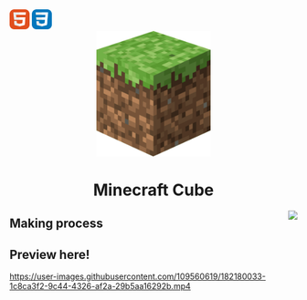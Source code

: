 <head>
  <div align=corner>
    <img src="https://raw.githubusercontent.com/tandpfun/skill-icons/993782dbef600360a61a4393555f3afc0e3c61b1/icons/HTML.svg" width="35px"> 
    <img src="https://raw.githubusercontent.com/tandpfun/skill-icons/993782dbef600360a61a4393555f3afc0e3c61b1/icons/CSS.svg" width="35px">
  </div>
    <div align=center>
    <img src="https://github.com/micapareddes/MinecraftCube/blob/main/img/cube.png" alt="Image of minecraft cube" width=200px>
    <h1>Minecraft Cube</h1>
    <img align=right src="http://img.shields.io/static/v1?label=STATUS&message=CONCLUIDO&color=GREEN&style=for-the-badge"/>
      
  </div>
</head>
  
<body>
  
## Making process

## Preview here!

https://user-images.githubusercontent.com/109560619/182180033-1c8ca3f2-9c44-4326-af2a-29b5aa16292b.mp4
</body>
